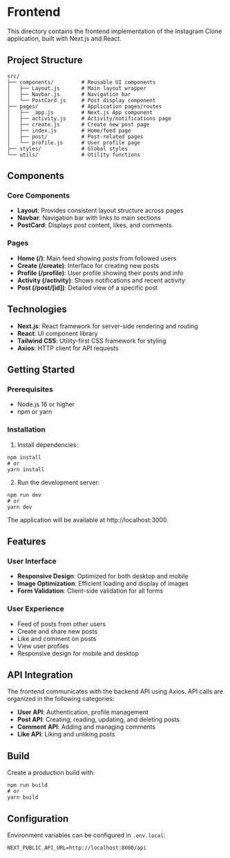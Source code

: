 # Frontend

This directory contains the frontend implementation of the Instagram Clone application, built with Next.js and React.

## Project Structure

```
src/
├── components/         # Reusable UI components
│   ├── Layout.js       # Main layout wrapper
│   ├── Navbar.js       # Navigation bar
│   └── PostCard.js     # Post display component
├── pages/              # Application pages/routes
│   ├── _app.js         # Next.js App component
│   ├── activity.js     # Activity/notifications page
│   ├── create.js       # Create new post page
│   ├── index.js        # Home/feed page
│   ├── post/           # Post-related pages
│   └── profile.js      # User profile page
├── styles/             # Global styles
└── utils/              # Utility functions
```

## Components

### Core Components

- **Layout**: Provides consistent layout structure across pages
- **Navbar**: Navigation bar with links to main sections
- **PostCard**: Displays post content, likes, and comments

### Pages

- **Home (/)**: Main feed showing posts from followed users
- **Create (/create)**: Interface for creating new posts
- **Profile (/profile)**: User profile showing their posts and info
- **Activity (/activity)**: Shows notifications and recent activity
- **Post (/post/[id])**: Detailed view of a specific post

## Technologies

- **Next.js**: React framework for server-side rendering and routing
- **React**: UI component library
- **Tailwind CSS**: Utility-first CSS framework for styling
- **Axios**: HTTP client for API requests

## Getting Started

### Prerequisites

- Node.js 16 or higher
- npm or yarn

### Installation

1. Install dependencies:

```
npm install
# or
yarn install
```

2. Run the development server:

```
npm run dev
# or
yarn dev
```

The application will be available at http://localhost:3000.

## Features

### User Interface

- **Responsive Design**: Optimized for both desktop and mobile
- **Image Optimization**: Efficient loading and display of images
- **Form Validation**: Client-side validation for all forms

### User Experience

- Feed of posts from other users
- Create and share new posts
- Like and comment on posts
- View user profiles
- Responsive design for mobile and desktop

## API Integration

The frontend communicates with the backend API using Axios. API calls are organized in the following categories:

- **User API**: Authentication, profile management
- **Post API**: Creating, reading, updating, and deleting posts
- **Comment API**: Adding and managing comments
- **Like API**: Liking and unliking posts

## Build

Create a production build with:

```
npm run build
# or
yarn build
```

## Configuration

Environment variables can be configured in `.env.local`:

```
NEXT_PUBLIC_API_URL=http://localhost:8080/api
```
